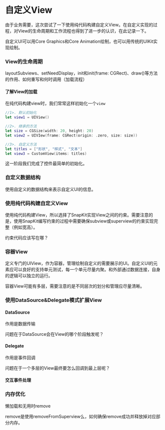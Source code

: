 # 自定义View

由于业务需要，这次尝试了一下使用纯代码构建自定义View。在自定义实现的过程，对View的生命周期和工作流程也得到了进一步的认识，在此记录一下。

自定义UI可以用Core Graphics和Core Animation绘制，也可以用传统的UIKit实现绘制。

### View的生命周期

layoutSubviews、setNeedDisplay，init和init(frame: CGRect)、draw()等方法的作用、如何重写和何时调用（加载流程）

#### 了解View的加载

在纯代码构建view时，我们常常这样初始化一个`view`

```swift
//1>. 默认初始化
let view1 = UIView()

//2>. 继承的方法
let size = CGSize(width: 20, height: 20)
let view2 = UIVIew(frame: CGRect(origin: .zero, size: size))

//3>. 自定义方法
let titles = ["形状", "样式", "文本"]
let view3 = CustomView(items: titles)
```

这一阶段我们完成了控件最简单的初始化。

### 自定义数据结构

使用自定义的数据结构来表示自定义UI的信息。

### 使用纯代码构建自定义View

使用纯代码构建View，所以选择了SnapKit实现View之间的约束。需要注意的是，使用SnapKit编写约束的过程中需要确保subview或superview的约束实现完整（例如宽高）。

约束代码应该写在哪？

### 容器View

定义专门的UIView，作为容器，管理绘制自定义的需要展示的UI。自定义UI的元素应可以良好的支持单元测试，每一个单元尽量内聚。和外部通过数据连接，自身的逻辑可以独立的运行。

容器View可能有多层，需要注意的是不同层次的划分和管理应尽量清晰。

### 使用DataSource&Delegate模式扩展View

#### DataSource

作用是数据传输

问题在于DataSource会在View的哪个阶段触发呢？

#### Delegate

作用是事件回调

问题在于一个多层的View最终要怎么回调到最上层呢？

#### 交互事件处理



### 内存优化

懒加载和无用时remove

remove是使用removeFromSuperview么，如何确保remove成功并释放掉对应部分内存。